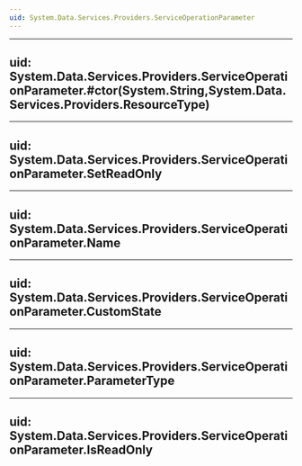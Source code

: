 ```yaml
---
uid: System.Data.Services.Providers.ServiceOperationParameter
---
```


---
uid: System.Data.Services.Providers.ServiceOperationParameter.#ctor(System.String,System.Data.Services.Providers.ResourceType)
---

---
uid: System.Data.Services.Providers.ServiceOperationParameter.SetReadOnly
---

---
uid: System.Data.Services.Providers.ServiceOperationParameter.Name
---

---
uid: System.Data.Services.Providers.ServiceOperationParameter.CustomState
---

---
uid: System.Data.Services.Providers.ServiceOperationParameter.ParameterType
---

---
uid: System.Data.Services.Providers.ServiceOperationParameter.IsReadOnly
---
